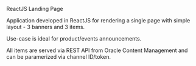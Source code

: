 ReactJS Landing Page

Application developed in ReactJS for rendering a single page with simple layout - 3 banners and 3 items. 

Use-case is ideal for product/events announcements.

All items are served via REST API from Oracle Content Management and can be paramerized via channel ID/token.
